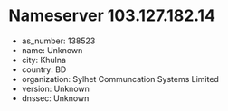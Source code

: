 # Nameserver 103.127.182.14

* as_number: 138523
* name: Unknown
* city: Khulna
* country: BD
* organization: Sylhet Communcation Systems Limited
* version: Unknown
* dnssec: Unknown
